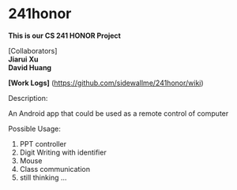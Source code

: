 241honor
========
<b>This is our CS 241 HONOR Project</b> 

[Collaborators]  
<b>Jiarui Xu</b>  
<b>David Huang</b>  

<b>[Work Logs]</b> (https://github.com/sidewallme/241honor/wiki)

Description:

An Android app that could be used as a remote control of computer

Possible Usage:  
1. PPT controller   
2. Digit Writing with identifier   
3. Mouse   
4. Class communication   
5. still thinking ...   

